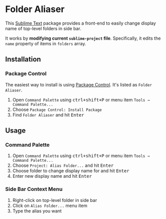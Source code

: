 # Folder Aliaser

This [Sublime Text](www.sublimetext.com) package provides a front-end to easily change display name of top-level folders in side bar.

It works by **modifying current `sublime-project` file**. Specifically, it edits the `name` property of items in `folders` array.

## Installation

### Package Control

The easiest way to install is using [Package Control](https://packagecontrol.io). It's listed as `Folder Aliaser`.

1. Open `Command Palette` using <kbd>ctrl+shift+P</kbd> or menu item `Tools → Command Palette...`
2. Choose `Package Control: Install Package`
3. Find `Folder Aliaser` and hit <kbd>Enter</kbd>

## Usage

### Command Palette

1. Open `Command Palette` using <kbd>ctrl+shift+P</kbd> or menu item `Tools → Command Palette...`
2. Choose `Project: Alias Folder...` and hit <kbd>Enter</kbd>
3. Choose folder to change display name for and hit <kbd>Enter</kbd>
4. Enter new display name and hit <kbd>Enter</kbd>

### Side Bar Context Menu

1. Right-click on top-level folder in side bar
2. Click on `Alias Folder...` menu item
3. Type the alias you want
